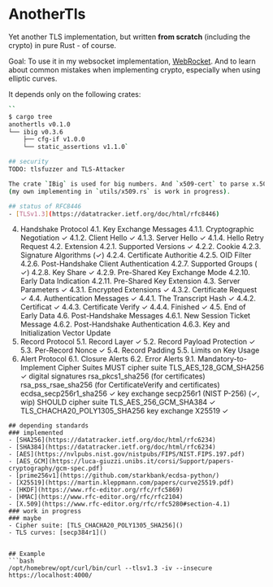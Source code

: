 # AnotherTls
Yet another TLS implementation, but written **from scratch** (including the
crypto) in pure Rust - of course.


Goal: To use it in my websocket implementation,
[WebRocket](https://github.com/otsmr/webrocket). And to learn about common
mistakes when implementing crypto, especially when using elliptic curves.


It depends only on the following crates:
```bash
``
$ cargo tree
anothertls v0.1.0
└── ibig v0.3.6
    ├── cfg-if v1.0.0
    └── static_assertions v1.1.0`

## security
TODO: tlsfuzzer and TLS-Attacker

The crate `IBig` is used for big numbers. And `x509-cert` to parse x.509 certificates
(my own implementing in `utils/x509.rs` is work in progress).

## status of RFC8446
- [TLSv1.3](https://datatracker.ietf.org/doc/html/rfc8446)
```
4. Handshake Protocol
 4.1. Key Exchange Messages
  4.1.1. Cryptographic Negotiation ✓
  4.1.2. Client Hello ✓
  4.1.3. Server Hello ✓
  4.1.4. Hello Retry Request
 4.2. Extension
  4.2.1. Supported Versions ✓
  4.2.2. Cookie
  4.2.3. Signature Algorithms (✓)
  4.2.4. Certificate Authoritie
  4.2.5. OID Filter
  4.2.6. Post-Handshake Client Authentication
  4.2.7. Supported Groups ( ✓)
  4.2.8. Key Share  ✓
  4.2.9. Pre-Shared Key Exchange Mode
  4.2.10. Early Data Indication
  4.2.11. Pre-Shared Key Extension
 4.3. Server Parameters ✓
  4.3.1. Encrypted Extensions ✓
  4.3.2. Certificate Request ✓
 4.4. Authentication Messages ✓
  4.4.1. The Transcript Hash ✓
  4.4.2. Certificat ✓
  4.4.3. Certificate Verify ✓
  4.4.4. Finished ✓
 4.5. End of Early Data
 4.6. Post-Handshake Messages
  4.6.1. New Session Ticket Message
  4.6.2. Post-Handshake Authentication
  4.6.3. Key and Initialization Vector Update
5. Record Protocol
  5.1. Record Layer ✓
  5.2. Record Payload Protection ✓
  5.3. Per-Record Nonce ✓
  5.4. Record Padding
  5.5. Limits on Key Usage
 6. Alert Protocol
  6.1. Closure Alerts
  6.2. Error Alerts
9.1.  Mandatory-to-Implement Cipher Suites
 MUST
  cipher suite
   TLS_AES_128_GCM_SHA256 ✓
  digital signatures
   rsa_pkcs1_sha256 (for certificates)
   rsa_pss_rsae_sha256 (for CertificateVerify and certificates)
   ecdsa_secp256r1_sha256 ✓
  key exchange
   secp256r1 (NIST P-256) (✓, wip)
 SHOULD
  cipher suite
   TLS_AES_256_GCM_SHA384 ✓
   TLS_CHACHA20_POLY1305_SHA256
  key exchange
   X25519 ✓
```
## depending standards
### implemented
- [SHA256](https://datatracker.ietf.org/doc/html/rfc6234)
- [SHA384](https://datatracker.ietf.org/doc/html/rfc6234)
- [AES](https://nvlpubs.nist.gov/nistpubs/FIPS/NIST.FIPS.197.pdf)
- [AES_GCM](https://luca-giuzzi.unibs.it/corsi/Support/papers-cryptography/gcm-spec.pdf)
- [prime256v1](https://github.com/starkbank/ecdsa-python/)
- [X25519](https://martin.kleppmann.com/papers/curve25519.pdf)
- [HKDF](https://www.rfc-editor.org/rfc/rfc5869)
- [HMAC](https://www.rfc-editor.org/rfc/rfc2104)
- [X.509](https://www.rfc-editor.org/rfc/rfc5280#section-4.1)
### work in progress
### maybe
- Cipher suite: [TLS_CHACHA20_POLY1305_SHA256]()
- TLS curves: [secp384r1]()


## Example
```bash
/opt/homebrew/opt/curl/bin/curl --tlsv1.3 -iv --insecure https://localhost:4000/
```
